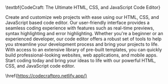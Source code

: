 \textbf{CodeCraft: The Ultimate HTML, CSS, and JavaScript Code Editor}

Create and customize web projects with ease using our HTML, CSS, and JavaScript based code editor. Our user-friendly interface provides a seamless coding experience with features such as real-time previews, syntax highlighting and error highlighting. Whether you're a beginner or an experienced developer, our code editor offers a robust set of tools to help you streamline your development process and bring your projects to life. With access to an extensive library of pre-built templates, you can quickly build professional-looking websites, web applications, and mobile apps. Start coding today and bring your ideas to life with our powerful HTML, CSS, and JavaScript code editor.

\href{https://codecraftpro.netlify.app/}
